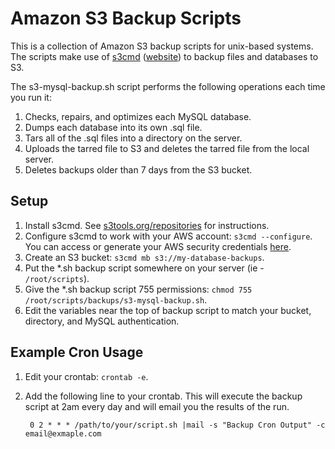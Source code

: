 Amazon S3 Backup Scripts
========================

This is a collection of Amazon S3 backup scripts for unix-based systems. The scripts make use of [s3cmd](https://github.com/s3tools/s3cmd) ([website](http://s3tools.org/s3cmd)) to backup files and databases to S3.

The s3-mysql-backup.sh script performs the following operations each time you run it:

1. Checks, repairs, and optimizes each MySQL database.
2. Dumps each database into its own .sql file.
3. Tars all of the .sql files into a directory on the server.
4. Uploads the tarred file to S3 and deletes the tarred file from the local server.
5. Deletes backups older than 7 days from the S3 bucket.

Setup
-----

1. Install s3cmd. See [s3tools.org/repositories](http://s3tools.org/repositories) for instructions.
2. Configure s3cmd to work with your AWS account: `s3cmd --configure`. You can access or generate your AWS security credentials [here](https://aws-portal.amazon.com/gp/aws/developer/account/index.html?ie=UTF8&action=access-key).
3. Create an S3 bucket: `s3cmd mb s3://my-database-backups`.
4. Put the *.sh backup script somewhere on your server (ie - `/root/scripts`).
5. Give the *.sh backup script 755 permissions: `chmod 755 /root/scripts/backups/s3-mysql-backup.sh`.
6. Edit the variables near the top of backup script to match your bucket, directory, and MySQL authentication.


Example Cron Usage
------------------

1. Edit your crontab: `crontab -e`.
2. Add the following line to your crontab. This will execute the backup script at 2am every day and will email you the results of the run.

		0 2 * * * /path/to/your/script.sh |mail -s "Backup Cron Output" -c email@exmaple.com
